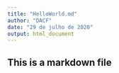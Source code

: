 ```yaml
---
title: "HelloWorld.md"
author: "DACF"
date: "29 de julho de 2020"
output: html_document
---
```

## This is a markdown file

